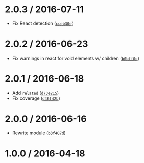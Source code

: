 <!--remark setext-->

<!--lint disable no-multiple-toplevel-headings -->

2.0.3 / 2016-07-11
==================

*   Fix React detection ([`cceb30e`](https://github.com/wooorm/hast-to-hyperscript/commit/cceb30e))

2.0.2 / 2016-06-23
==================

*   Fix warnings in react for void elements w/ children ([`b0bff0d`](https://github.com/wooorm/hast-to-hyperscript/commit/b0bff0d))

2.0.1 / 2016-06-18
==================

*   Add `related` ([`d73e215`](https://github.com/wooorm/hast-to-hyperscript/commit/d73e215))
*   Fix coverage ([`d46f42b`](https://github.com/wooorm/hast-to-hyperscript/commit/d46f42b))

2.0.0 / 2016-06-16
==================

*   Rewrite module ([`b3f407d`](https://github.com/wooorm/hast-to-hyperscript/commit/b3f407d))

1.0.0 / 2016-04-18
==================
